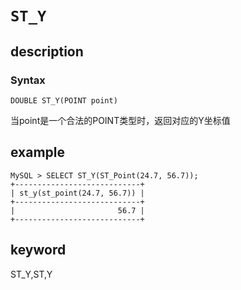 # `ST_Y`

## description

### Syntax

`DOUBLE ST_Y(POINT point)`

当point是一个合法的POINT类型时，返回对应的Y坐标值

## example

```Plain Text
MySQL > SELECT ST_Y(ST_Point(24.7, 56.7));
+----------------------------+
| st_y(st_point(24.7, 56.7)) |
+----------------------------+
|                       56.7 |
+----------------------------+
```

## keyword

ST_Y,ST,Y
